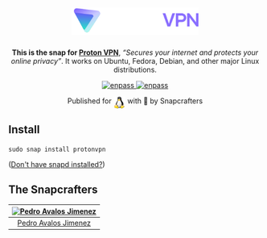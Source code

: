 <h1 align="center">
  <img src="snap/gui/protonvpn-logo.svg" width="50%" alt="Proton VPN">
</h1>

<p align="center"><b>This is the snap for <a href="https://protonvpn.com">Proton VPN</a></b>,
<i>“Secures your internet and protects your online privacy”</i>.
It works on Ubuntu, Fedora, Debian, and other major Linux distributions.</p>

<p align="center">
<a href="https://snapcraft.io/protonvpn">
  <img alt="enpass" src="https://snapcraft.io/protonvpn/badge.svg" />
</a>
<a href="https://snapcraft.io/protonvpn">
  <img alt="enpass" src="https://snapcraft.io/protonvpn/trending.svg?name=0" />
</a>
</p>

<!-- Uncomment and modify this when you have a screenshot
![my-snap-name](screenshot.png?raw=true "my-snap-name")
-->

<p align="center">Published for <img src="https://raw.githubusercontent.com/anythingcodes/slack-emoji-for-techies/gh-pages/emoji/tux.png" align="top" width="24" /> with 💝 by Snapcrafters</p>

## Install

```shell
sudo snap install protonvpn
```

<!-- Uncomment and modify this when your snap is available on the store
[![Get it from the Snap Store](https://snapcraft.io/static/images/badges/en/snap-store-white.svg)](https://snapcraft.io/my-snap-name)
-->

([Don't have snapd installed?](https://snapcraft.io/docs/core/install))

## The Snapcrafters

| [![Pedro Avalos Jimenez](https://gravatar.com/avatar/99d80a655179643de6d2b8eccad0b12a16b21d778a5c2676ed9ab7dcaa0d889c/?s=128)](https://github.com/pedro-avalos/) |
| :---: |
| [Pedro Avalos Jimenez](https://github.com/pedro-avalos/) |

<!-- Uncomment and modify this when you have upstream contacts
## Upstream

| [![Upstream Name](https://gravatar.com/avatar/bc0bced65e963eb5c3a16cab8b004431?s=128)](https://github.com/upstreamname) |
| :---: |
| [Upstream Name](https://github.com/upstreamname) |
-->
